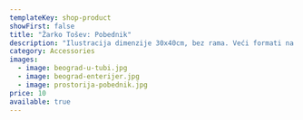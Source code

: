 ```yaml
---
templateKey: shop-product
showFirst: false
title: "Žarko Tošev: Pobednik"
description: "Ilustracija dimenzije 30x40cm, bez rama. Veći formati na upit. "
category: Accessories
images:
  - image: beograd-u-tubi.jpg
  - image: beograd-enterijer.jpg
  - image: prostorija-pobednik.jpg
price: 10
available: true
---
```

